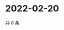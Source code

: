 # 2022-02-20

共 0 条

<!-- BEGIN WEIBO -->
<!-- 最后更新时间 Sun Feb 20 2022 01:10:45 GMT+0800 (China Standard Time) -->

<!-- END WEIBO -->
